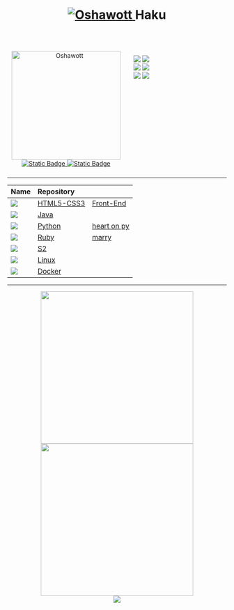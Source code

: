 <div align="center">
    <header>
        <h1>
            <a href="https://pokemondb.net/pokedex/oshawott">
                <img src="https://img.pokemondb.net/sprites/black-white/anim/shiny/oshawott.gif" alt="Oshawott">
            </a>
            <span>Haku</span>
        </h1>
    </header>
    <section align="left" style="display: flex">
        <div align="center" style="margin: 10px; display: grid">
            <a href="https://br.pinterest.com/pin/729160995903006391/">
                <img width="250" src="https://i.pinimg.com/originals/d9/4e/41/d94e419561194c4c65b6e4f3cad965ff.gif" alt="Oshawott">
            </a>
            <div>
                <a href="https://www.linkedin.com/in/hakuakai/">
                    <img alt="Static Badge" src="https://img.shields.io/badge/linkedin-blue?style=for-the-badge">
                </a>
                <a href="https://www.canva.com/design/DAFhbIVJ4KY/9t40VDRbjESX_aDW0o78kw/view?utm_content=DAFhbIVJ4KY&utm_campaign=designshare&utm_medium=link&utm_source=publishsharelink">
                    <img alt="Static Badge" src="https://img.shields.io/badge/me-blue?style=for-the-badge">
                </a>
            </div> 
        </div>
        <div align="left" style="margin: 20px;">
            <div>
                <img src="https://img.shields.io/badge/Git-black?style=for-the-badge&logo=git&logoColor=red"/>
                <img src="https://img.shields.io/badge/GitHub-black?style=for-the-badge&logo=Github&logoColor=white"/>
            </div>
            <div>
                <img src="https://img.shields.io/badge/HTML5-black?style=for-the-badge&logo=HTML5&logoColor=orange" />
                <img src="https://img.shields.io/badge/CSS3-black?style=for-the-badge&logo=CSS3&logoColor=blue" /> 
            </div>
            <div>
                <img src="https://img.shields.io/badge/Linux-black?style=for-the-badge&logo=Linux&logoColor=white" /> 
                <img src="https://img.shields.io/badge/Docker-black?style=for-the-badge&logo=Docker&logoColor=blue" /> 
            </div>
        </div>
    </section>
    <hr>
    <section align="center" style="margin-right: 40px">
        <table>
            <thead>
                <tr align="left">
                    <th>Name</th>
                    <th>Repository</th>
                    <th></th>
                </tr>
            </thead>
        <tbody align="left">
            <tr>
                <td>
                    <img src="https://img.shields.io/badge/FrontEnd-black?style=for-the-badge"/>
                </td>
                <td>
                    <a href="https://github.com/HakuGarcia/HTML5-CSS3.git">HTML5-CSS3</a>
                </td>
                <td>
                    <a href="https://github.com/HakuGarcia/Front-End.git">Front-End</a>
                </td>   
            </tr>
            <tr>
                <td>
                    <img src="https://img.shields.io/badge/Java-black?style=for-the-badge"/>
                </td>
                <td>
                    <a href="https://github.com/HakuGarcia/Java.git">Java</a>
                </td>
                <td></td>
            </tr>
            <tr>
                <td>
                    <img src="https://img.shields.io/badge/Python-black?style=for-the-badge"/>
                </td>
                <td>
                    <a href="https://github.com/HakuGarcia/Python.git">Python</a>
                </td>
                <td>
                    <a href="https://github.com/HakuGarcia/heart-on-py.git">heart on py</a>
                </td> 
            </tr>
            <tr>
                <td>
                    <img src="https://img.shields.io/badge/Ruby-black?style=for-the-badge"/>
                </td>
                <td>
                    <a href="https://github.com/HakuGarcia/Ruby.git">Ruby</a>
                </td> 
                <td>
                    <a href="https://github.com/HakuGarcia/marry.git">marry</a>
                </td> 
            </tr>
            <!-- <tr>
                <td>Golang</td>
                <td>
                    <a href="https://github.com/HakuAkai/Golang.git">Golang</a>
                </td>  
            </tr> -->
            <tr>
                <td>
                    <img src="https://img.shields.io/badge/VBScript-black?style=for-the-badge"/>
                </td>
                <td>
                    <a href="https://github.com/HakuGarcia/S2.git">S2</a>
                </td> 
                <td>
                </td> 
            </tr>
            <tr>
                <td>
                    <img src="https://img.shields.io/badge/Linux-black?style=for-the-badge"/>
                </td>
                <td>
                    <a href="https://github.com/HakuGarcia/Linux.git">Linux</a>
                </td> 
                <td>
                </td> 
            </tr>
            <tr>
                <td>
                    <img src="https://img.shields.io/badge/Docker-black?style=for-the-badge"/>
                </td>
                <td>
                    <a href="https://github.com/HakuGarcia/Docker.git">Docker</a>
                </td> 
                <td>
                </td> 
            </tr>
            </tbody>
            <tfoot></tfoot>
        </table>
    </section>
    <hr>
    <section align="center">
        <div style="display: inline-block">
            <img width="350" src="https://github-readme-stats.vercel.app/api/top-langs/?username=HakuGarcia&layout=compact&theme=transparent&hide_border=true"/>
            <img width="350" src="https://github-readme-stats.vercel.app/api?username=HakuGarcia&count_private=true&layout=compact&theme=transparent&hide_border=true"/> 
        </div>
        <div style="display: inline-block">
            <img src="https://streak-stats.demolab.com/?user=Garcia&theme=transparent&color=blue&background=000&border=0525B3&dates=FFF"/>
        </div>
    </section>
</div>
